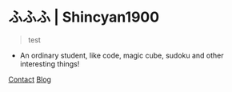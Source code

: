 <!-- _coverpage.md -->

# ふふふ | Shincyan1900

> <a href="https://space.bilibili.com/628626163"><i class="fa-brands fa-bilibili"></i></a>
> test

* An ordinary student, like code, magic cube, sudoku and other interesting things! 

[Contact](https://github.com/shincyan1900/OneMusic)
[Blog](https://shincyan1900.github.io/blog)
